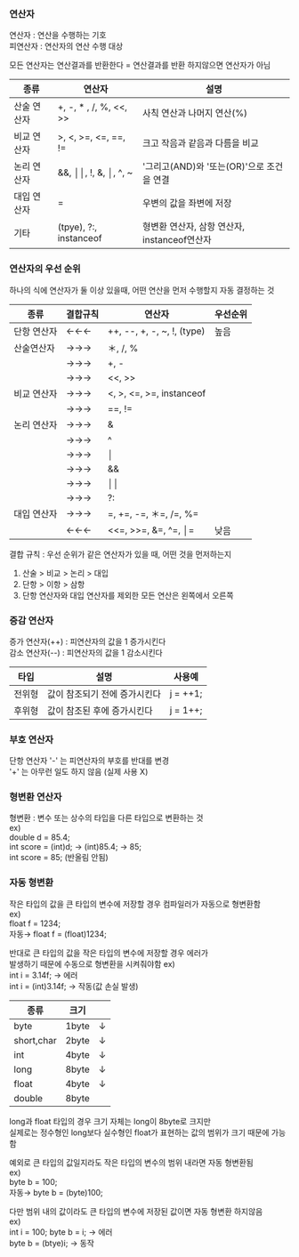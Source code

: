 ### 연산자

연산자 : 연산을 수행하는 기호  
피연산자 : 연산자의 연산 수행 대상  

모든 연산자는 연산결과를 반환한다 = 연산결과를 반환 하지않으면 연산자가 아님

|종류|연산자|설명|
|--|--|--| 
|산술 연산자|+, -, * , /, %, <<, >>|사칙 연산과 나머지 연산(%)|
|비교 연산자|>, <, >=, <=, ==, !=|크고 작음과 같음과 다름을 비교|
|논리 연산자|&&, ││, !, &, │, ^, ~|'그리고(AND)와 '또는(OR)'으로 조건을 연결|
|대입 연산자| = |우변의 값을 좌변에 저장|
|기타|(tpye), ?:, instanceof|형변환 연산자, 삼항 연산자, instanceof연산자|

### 연산자의 우선 순위

하나의 식에 연산자가 둘 이상 있을때, 어떤 연산을 먼저 수행할지 자동 결정하는 것  

|종류|결합규칙|연산자|우선순위|
|--|--|--|--|
|단항 연산자|←←←|++, --, +, -, ~, !, (type)|높음|
|산술연산자|→→→| ＊, /, %||
||→→→|+, -||
||→→→|<<, >>||
|비교 연산자|→→→|<, >, <=, >=, instanceof||
||→→→|==, !=||
|논리 연산자|→→→|&||
||→→→|^||
||→→→|│||
||→→→|&&||
||→→→|││||
||→→→|?:||
|대입 연산자|→→→|=, +=, -=, ＊=, /=, %=||
||←←←|<<=, >>=, &=, ^=, │= |낮음|

결합 규칙 : 우선 순위가 같은 연산자가 있을 때, 어떤 것을 먼저하는지  

1. 산술 > 비교 > 논리 > 대입
2. 단항 > 이항 > 삼항 
3. 단항 연산자와 대입 연산자를 제외한 모든 연산은 왼쪽에서 오른쪽

### 증감 연산자

증가 연산자(++) : 피연산자의 값을 1 증가시킨다  
감소 연산자(--) : 피연산자의 값을 1 감소시킨다

|타입|설명|사용예|
|--|--|--|
|전위형|값이 참조되기 전에 증가시킨다|j = ++1;|
|후위형|값이 참조된 후에 증가시킨다|j = 1++;|

### 부호 연산자 

단항 연산자 '-' 는 피연산자의 부호를 반대를 변경  
'+' 는 아무런 일도 하지 않음 (실제 사용 X)   

### 형변환 연산자

형변환 : 변수 또는 상수의 타입을 다른 타입으로 변환하는 것   
ex)  
double d = 85.4;  
int score = (int)d; → (int)85.4; → 85;  
int score = 85; (반올림 안됨)  

### 자동 형변환

작은 타입의 값을 큰 타입의 변수에 저장할 경우 컴파일러가 자동으로 형변환함   
ex)  
float f = 1234;  
자동→ float f = (float)1234;   

반대로 큰 타입의 값을 작은 타입의 변수에 저장할 경우 에러가  
발생하기 때문에 수동으로 형변환을 시켜줘야함
ex)  
int i = 3.14f; → 에러  
int i = (int)3.14f; → 작동(값 손실 발생)  

|종류|크기||
|--|--|--|
|byte|1byte|↓|
|short,char|2byte|↓|
|int|4byte|↓|
|long|8byte|↓|
|float|4byte|↓|
|double|8byte|| 

long과 float 타입의 경우 크기 자체는 long이 8byte로 크지만   
실제로는 정수형인 long보다 실수형인 float가 표현하는 값의 범위가 크기 때문에 가능함  

예외로 큰 타입의 값일지라도 작은 타입의 변수의 범위 내라면 자동 형변환됨   
ex)  
byte b = 100;  
자동→ byte b = (byte)100;  

다만 범위 내의 값이라도 큰 타입의 변수에 저장된 값이면 자동 형변환 하지않음  
ex)  
int i = 100;
byte b = i; → 에러  
byte b = (btye)i; → 동작

